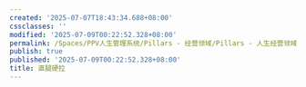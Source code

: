 ```yaml
---
created: '2025-07-07T18:43:34.688+08:00'
cssclasses: ''
modified: '2025-07-09T00:22:52.328+08:00'
permalink: /Spaces/PPV人生管理系统/Pillars - 经营领域/Pillars - 人生经营领域/运动/增肌减脂计划/力量训练动作库/直腿硬拉.md
publish: true
published: '2025-07-09T00:22:52.328+08:00'
title: 直腿硬拉
---
```

